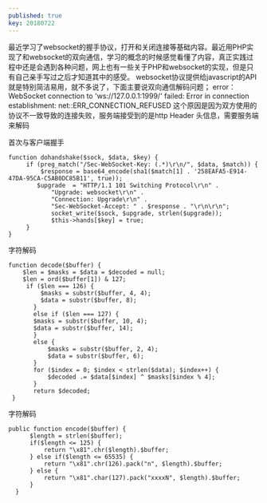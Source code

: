 ```yaml
---
published: true
key: 20180722
---
```

最近学习了websocket的握手协议，打开和关闭连接等基础内容。最近用PHP实现了和websocket的双向通信，学习的概念的时候感觉看懂了内容，真正实践过程中还是会遇到各种问题，网上也有一些关于PHP和websocket的实现，但是只有自己亲手写过之后才知道其中的感受。
websocket协议提供给javascript的API就是特别简洁易用，就不多说了，下面主要说双向通信解码问题；
error：
WebSocket connection to 'ws://127.0.0.1:1999/' failed: Error in connection establishment: net::ERR_CONNECTION_REFUSED
这个原因是因为双方使用的协议不一致导致的连接失败，服务端接受到的是http Header 头信息，需要服务端来解码	

首次与客户端握手
```
function dohandshake($sock, $data, $key) {
     if (preg_match("/Sec-WebSocket-Key: (.*)\r\n/", $data, $match)) {
         $response = base64_encode(sha1($match[1] . '258EAFA5-E914-47DA-95CA-C5AB0DC85B11', true));
        $upgrade  = "HTTP/1.1 101 Switching Protocol\r\n" .
            "Upgrade: websocket\r\n" .
            "Connection: Upgrade\r\n" .
            "Sec-WebSocket-Accept: " . $response . "\r\n\r\n";
            socket_write($sock, $upgrade, strlen($upgrade));
            $this->hands[$key] = true;
     }
}	
```
字符解码
```
function decode($buffer) {
    $len = $masks = $data = $decoded = null;
    $len = ord($buffer[1]) & 127;
     if ($len === 126) {
         $masks = substr($buffer, 4, 4);
         $data = substr($buffer, 8);
       }
       else if ($len === 127) {
       $masks = substr($buffer, 10, 4);
       $data = substr($buffer, 14);
       }
       else {
           $masks = substr($buffer, 2, 4);
           $data = substr($buffer, 6);
       }
       for ($index = 0; $index < strlen($data); $index++) {
           $decoded .= $data[$index] ^ $masks[$index % 4];
       }
       return $decoded;
 }

```
字符解码 

```
public function encode($buffer) {
      $length = strlen($buffer);
      if($length <= 125) {
          return "\x81".chr($length).$buffer;
      } else if($length <= 65535) {
          return "\x81".chr(126).pack("n", $length).$buffer;
      } else {
          return "\x81".char(127).pack("xxxxN", $length).$buffer;
      }
  }
```
